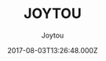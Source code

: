 ---
layout: JamstackTheme
title: JOYTOU
github: https://github.com/joytou/joytou.github.io
demo: https://joytou.github.io/
author: Joytou
ssg: Jekyll
date: 2017-08-03T13:26:48.000Z
description: JOYTOU is a BootStrap blog template developed by Joytou Wu.
stale: true
disabled: false
disabled_reason: ''
---